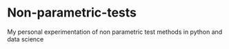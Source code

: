 # Non-parametric-tests
My personal experimentation of non parametric test methods in python and data science
